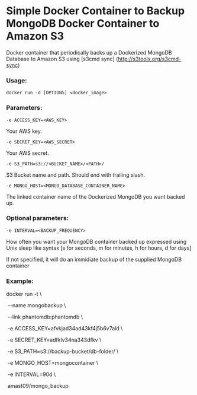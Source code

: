 Simple Docker Container to Backup MongoDB Docker Container to Amazon S3
===================

Docker container that periodically backs up a Dockerized MongoDB Database to Amazon S3 using [s3cmd sync] (http://s3tools.org/s3cmd-sync)

### Usage:

	docker run -d [OPTIONS] <docker_image>

### Parameters:

`-e ACCESS_KEY=<AWS_KEY>`
<p>Your AWS key.</p>

`-e SECRET_KEY=<AWS_SECRET>`
<p>Your AWS secret.</p>

`-e S3_PATH=s3://<BUCKET_NAME>/<PATH>/`
<p>S3 Bucket name and path. Should end with trailing slash.</p>

`-e MONGO_HOST=<MONGO_DATABASE_CONTAINER_NAME>`
<p>The linked container name of the Dockerized MongoDB you want backed up.</p>

### Optional parameters:

`-e INTERVAL=<BACKUP_FREQUENCY>`
<p>How often you want your MongoDB container backed up expressed using Unix sleep like syntax [s for seconds, m for minutes, h for hours, d for days]</p>
<p>If not specified, it will do an immidiate backup of the supplied MongoDB container</p>

### Example:

docker run -t \

&nbsp;--name mongobackup \

&nbsp;--link phantomdb:phantomdb \

&nbsp;-e ACCESS_KEY=afvkjad34ad43kf4j5b6v7ald \

&nbsp;-e SECRET_KEY=adfklv34na343dfkv \

&nbsp;-e S3_PATH=s3://backup-bucket/db-folder/ \

&nbsp;-e MONGO_HOST=mongocontainer \

&nbsp;-e INTERVAL=90d \

&nbsp;amast09/mongo_backup
